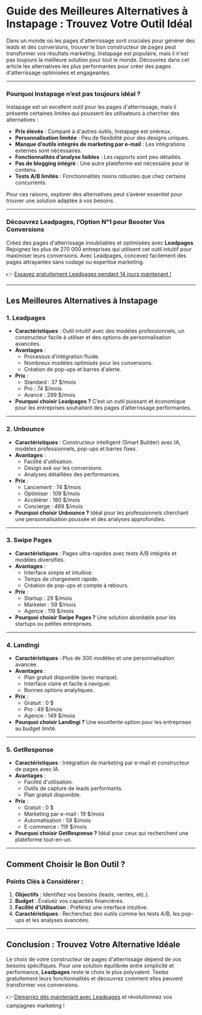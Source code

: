 # Guide des Meilleures Alternatives à Instapage : Trouvez Votre Outil Idéal

Dans un monde où les pages d'atterrissage sont cruciales pour générer des leads et des conversions, trouver le bon constructeur de pages peut transformer vos résultats marketing. Instapage est populaire, mais il n'est pas toujours la meilleure solution pour tout le monde. Découvrez dans cet article les alternatives les plus performantes pour créer des pages d'atterrissage optimisées et engageantes.

---

### Pourquoi Instapage n’est pas toujours idéal ?

Instapage est un excellent outil pour les pages d'atterrissage, mais il présente certaines limites qui poussent les utilisateurs à chercher des alternatives :

- **Prix élevés** : Comparé à d'autres outils, Instapage est onéreux.
- **Personnalisation limitée** : Peu de flexibilité pour des designs uniques.
- **Manque d’outils intégrés de marketing par e-mail** : Les intégrations externes sont nécessaires.
- **Fonctionnalités d’analyse faibles** : Les rapports sont peu détaillés.
- **Pas de blogging intégré** : Une autre plateforme est nécessaire pour le contenu.
- **Tests A/B limités** : Fonctionnalités moins robustes que chez certains concurrents.

Pour ces raisons, explorer des alternatives peut s’avérer essentiel pour trouver une solution adaptée à vos besoins.

---

### Découvrez Leadpages, l’Option N°1 pour Booster Vos Conversions

Créez des pages d'atterrissage inoubliables et optimisées avec **Leadpages**. Rejoignez les plus de 270 000 entreprises qui utilisent cet outil intuitif pour maximiser leurs conversions. Avec Leadpages, concevez facilement des pages attrayantes sans codage ou expertise marketing.

👉 [Essayez gratuitement Leadpages pendant 14 jours maintenant !](https://bit.ly/LEadPages)

---

## Les Meilleures Alternatives à Instapage

### 1. **Leadpages**
- **Caractéristiques** : Outil intuitif avec des modèles professionnels, un constructeur facile à utiliser et des options de personnalisation avancées.
- **Avantages** : 
  - Processus d’intégration fluide.
  - Nombreux modèles optimisés pour les conversions.
  - Création de pop-ups et barres d'alerte.
- **Prix** :
  - Standard : 37 $/mois
  - Pro : 74 $/mois
  - Avancé : 299 $/mois
- **Pourquoi choisir Leadpages ?** C’est un outil puissant et économique pour les entreprises souhaitant des pages d’atterrissage performantes.

---

### 2. **Unbounce**
- **Caractéristiques** : Constructeur intelligent (Smart Builder) avec IA, modèles professionnels, pop-ups et barres fixes.
- **Avantages** :
  - Facilité d'utilisation.
  - Design axé sur les conversions.
  - Analyses détaillées des performances.
- **Prix** :
  - Lancement : 74 $/mois
  - Optimiser : 109 $/mois
  - Accélérer : 180 $/mois
  - Concierge : 469 $/mois
- **Pourquoi choisir Unbounce ?** Idéal pour les professionnels cherchant une personnalisation poussée et des analyses approfondies.

---

### 3. **Swipe Pages**
- **Caractéristiques** : Pages ultra-rapides avec tests A/B intégrés et modèles diversifiés.
- **Avantages** :
  - Interface simple et intuitive.
  - Temps de chargement rapide.
  - Création de pop-ups et compte à rebours.
- **Prix** :
  - Startup : 29 $/mois
  - Marketer : 59 $/mois
  - Agence : 119 $/mois
- **Pourquoi choisir Swipe Pages ?** Une solution abordable pour les startups ou petites entreprises.

---

### 4. **Landingi**
- **Caractéristiques** : Plus de 300 modèles et une personnalisation avancée.
- **Avantages** :
  - Plan gratuit disponible (avec marque).
  - Interface claire et facile à naviguer.
  - Bonnes options analytiques.
- **Prix** :
  - Gratuit : 0 $
  - Pro : 49 $/mois
  - Agence : 149 $/mois
- **Pourquoi choisir Landingi ?** Une excellente option pour les entreprises au budget limité.

---

### 5. **GetResponse**
- **Caractéristiques** : Intégration de marketing par e-mail et constructeur de pages avec IA.
- **Avantages** :
  - Facilité d'utilisation.
  - Outils de capture de leads performants.
  - Plan gratuit disponible.
- **Prix** :
  - Gratuit : 0 $
  - Marketing par e-mail : 19 $/mois
  - Automatisation : 59 $/mois
  - E-commerce : 119 $/mois
- **Pourquoi choisir GetResponse ?** Idéal pour ceux qui recherchent une plateforme tout-en-un.

---

## Comment Choisir le Bon Outil ?

### Points Clés à Considérer :
1. **Objectifs** : Identifiez vos besoins (leads, ventes, etc.).
2. **Budget** : Évaluez vos capacités financières.
3. **Facilité d’Utilisation** : Préférez une interface intuitive.
4. **Caractéristiques** : Recherchez des outils comme les tests A/B, les pop-ups et les analyses avancées.

---

## Conclusion : Trouvez Votre Alternative Idéale

Le choix de votre constructeur de pages d'atterrissage dépend de vos besoins spécifiques. Pour une solution équilibrée entre simplicité et performance, **Leadpages** reste le choix le plus polyvalent. Testez gratuitement leurs fonctionnalités et découvrez comment elles peuvent transformer vos conversions.

👉 [Démarrez dès maintenant avec Leadpages](https://bit.ly/LEadPages) et révolutionnez vos campagnes marketing !
